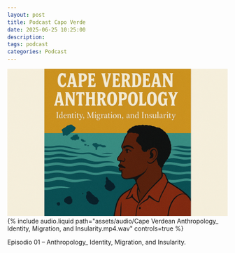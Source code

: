 ```yaml
---
layout: post
title: Podcast Capo Verde
date: 2025-06-25 10:25:00
description: 
tags: podcast
categories: Podcast
---
```



<div class="row mt-4 align-items-center">
  <div class="col-md-4">
    <img src="assets/img/20250623_1449_Cape Verdean Identity Study_simple_compose_01jye9w7k0fw8ak4t88e68ebt9.png" alt="Copertina episodio" class="img-fluid rounded shadow-sm">
  </div>
  <div class="col-md-8">
    {% include audio.liquid path="assets/audio/Cape Verdean Anthropology_ Identity, Migration, and Insularity.mp4.wav" controls=true %}
    <p class="mt-2 text-muted">Episodio 01 – Anthropology_ Identity, Migration, and Insularity.</p>
  </div>
</div>

